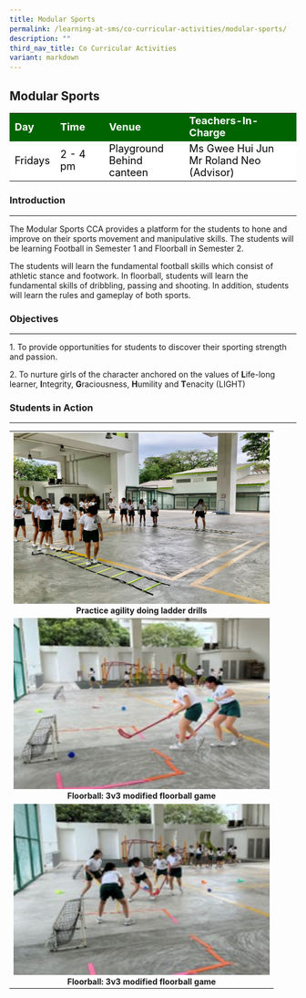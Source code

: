 ```yaml
---
title: Modular Sports
permalink: /learning-at-sms/co-curricular-activities/modular-sports/
description: ""
third_nav_title: Co Curricular Activities
variant: markdown
---
```

## Modular Sports

<table>
<tbody>
	<tr style="background-color:darkgreen;color:white;font-size:18px"><td><b>Day</b></td>
	<td><b>Time</b></td>
	<td><b>Venue</b></td>
	<td><b>Teachers-In-Charge</b></td>
</tr>
	<tr style="background-color:white;color:black;font-size:18px">
		<td>Fridays</td>
		<td>2 - 4 pm</td>
	<td>Playground<br>Behind canteen</td>
	<td>Ms Gwee Hui Jun<br>Mr Roland Neo (Advisor)</td>
</tr>
</tbody></table>

### Introduction
___________________________________________________________



The Modular Sports CCA provides a platform for the students to hone and improve on their sports movement and manipulative skills. The students will be learning Football in Semester 1 and Floorball in Semester 2.

  

The students will learn the fundamental football skills which consist of athletic stance and footwork. In floorball, students will learn the fundamental skills of dribbling, passing and shooting. In addition, students will learn the rules and gameplay of both sports.

### Objectives  
__________________________________________________________

1.&nbsp;To provide opportunities for students to discover their sporting strength and passion.

2.&nbsp;To nurture girls of the character anchored on the values of&nbsp;**L**ife-long learner,&nbsp;**I**ntegrity,&nbsp;**G**raciousness,&nbsp;**H**umility and&nbsp;**T**enacity (LIGHT)

  

### Students in Action
___________________________________________________________

<table>
<tbody><tr>
		<td><img alt="modsports01" src="/images/CCAs/Modular%20Sports/volleyball01.jpg" style="width:450px;height:300px;"><b></b><center><b>Practice agility doing ladder drills</b></center></td></tr>
	<tr>
		<td><img alt="modsports02" src="/images/CCAs/Modular%20Sports/floorball01.jpg" style="width:450px;height:300px;"><b></b><center><b>Floorball: 3v3 modified floorball game</b></center></td>
</tr>
		<tr>
		<td><img alt="modsports03" src="/images/CCAs/Modular%20Sports/floorball02.jpg" style="width:450px;height:300px;"><b></b><center><b>Floorball: 3v3 modified floorball game</b></center></td>
</tr>
	</tbody></table>